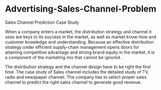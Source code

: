 # Advertising-Sales-Channel-Problem
Sales Channel Prediction Case Study  

When a company enters a market, the distribution strategy and channel it uses are keys to its success in the market, as well as market know-how and customer knowledge and understanding. Because an effective distribution strategy under efficient supply-chain management opens doors for attaining competitive advantage and strong brand equity in the market, it is a component of the marketing mix that cannot be ignored . 

The distribution strategy and the channel design have to be right the first time. The case study of Sales channel includes the detailed study of TV, radio and newspaper channel. The company has to select proper sales channel to predict the right sales channel to generate good revenue. 
